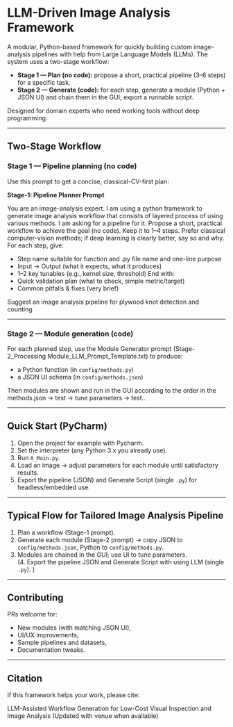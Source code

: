 # LLM-Driven Image Analysis Framework

A modular, Python-based framework for quickly building custom image-analysis pipelines with help from Large Language Models (LLMs). The system uses a two-stage workflow:

- **Stage 1 — Plan (no code):** propose a short, practical pipeline (3–6 steps) for a specific task.  
- **Stage 2 — Generate (code):** for each step, generate a module (Python + JSON UI) and chain them in the GUI; export a runnable script.  

Designed for domain experts who need working tools without deep programming.

---

## Two-Stage Workflow

### Stage 1 — Pipeline planning (no code)

Use this prompt to get a concise, classical-CV-first plan:

**Stage-1: Pipeline Planner Prompt**

You are an image-analysis expert. 
I am using a python framework to generate image analysis workflow that consists of layered process of using various methods.
I am asking for a pipeline for it. Propose a short, practical workflow to achieve the goal (no code). Keep it to 1–4 steps. Prefer classical computer-vision methods; if deep learning is clearly better, say so and why. For each step, give:
- Step name suitable for function and .py file name and one-line purpose
- Input → Output (what it expects, what it produces)
- 1–2 key tunables (e.g., kernel size, threshold)
End with:
- Quick validation plan (what to check, simple metric/target)
- Common pitfalls & fixes (very brief)

Suggest an image analysis pipeline for plywood knot detection and counting

---

### Stage 2 — Module generation (code)

For each planned step, use the Module Generator prompt (Stage-2_Processing Module_LLM_Prompt_Template.txt) to produce:

- a Python function (in `config/methods.py`)  
- a JSON UI schema (in `config/methods.json`)  

Then modules are shown and run in the GUI according to the order in the methods.json → test → tune parameters → test..

---

## Quick Start (PyCharm)

1. Open the project for example with Pycharm.
2. Set the interpreter (any Python 3.x you already use).  
3. Run `A_Main.py`.  
4. Load an image → adjust parameters for each module until satisfactory results.
5. Export the pipeline (JSON) and Generate Script (single `.py`) for headless/embedded use.  

---

## Typical Flow for Tailored Image Analysis Pipeline

1. Plan a workflow (Stage-1 prompt).  
2. Generate each module (Stage-2 prompt) → copy JSON to `config/methods.json`, Python to `config/methods.py`.  
3. Modules are chained in the GUI; use UI to tune parameters.  
(4. Export the pipeline JSON and Generate Script with using LLM (single `.py`). )

---

## Contributing

PRs welcome for:
- New modules (with matching JSON UI),
- UI/UX improvements,
- Sample pipelines and datasets,
- Documentation tweaks.

---

## Citation
If this framework helps your work, please cite:

LLM-Assisted Workflow Generation for Low-Cost Visual Inspection and Image Analysis (Updated with venue when available)
